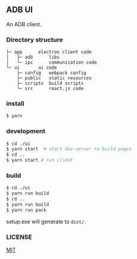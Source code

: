 ## ADB UI

An ADB client.

### Directory structure

```
├─ app      electron client code
|   ├─ adb      libs
|   └─ ipc      communication code
└─ ui       ui code
    ├─ config   webpack config
    ├─ public   static resources
    ├─ scripts  build scripts
    └─ src      react.js code
```

### install

```bash
$ yarn
```

### development

```bash
$ cd ./ui
$ yarn start  # start dev-server to build pages
$ cd ..
$ yarn start # run client
```

### build

```bash
$ cd ./ui
$ yarn run build
$ cd ..
$ yarn run build
$ yarn run pack
```

setup.exe will generate to `dist/`.

### LICENSE

[MIT](https://github.com/LzxHahaha/ADB-UI/blob/master/LICENSE)
